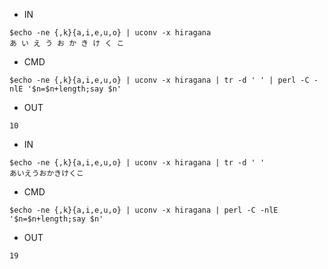 - IN

```
$echo -ne {,k}{a,i,e,u,o} | uconv -x hiragana
あ い え う お か き け く こ
```

- CMD

```
$echo -ne {,k}{a,i,e,u,o} | uconv -x hiragana | tr -d ' ' | perl -C -nlE '$n=$n+length;say $n'
```


- OUT

```
10
```

- IN

```
$echo -ne {,k}{a,i,e,u,o} | uconv -x hiragana | tr -d ' '
あいえうおかきけくこ
```

- CMD

```
$echo -ne {,k}{a,i,e,u,o} | uconv -x hiragana | perl -C -nlE '$n=$n+length;say $n'
```

- OUT

```
19
```
